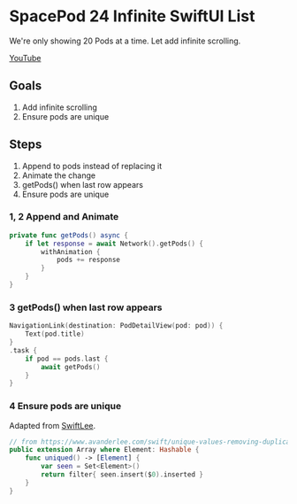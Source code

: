 # SpacePod 24 Infinite SwiftUI List

We're only showing 20 Pods at a time. Let add infinite scrolling.

[YouTube](https://youtu.be/bQO--MQxXRo)

## Goals

1. Add infinite scrolling
2. Ensure pods are unique

## Steps

1. Append to pods instead of replacing it
2. Animate the change
3. getPods() when last row appears
4. Ensure pods are unique

### 1, 2 Append and Animate

```swift
private func getPods() async {
    if let response = await Network().getPods() {
        withAnimation {
            pods += response
        }
    }
}
```

### 3 getPods() when last row appears

```swift
NavigationLink(destination: PodDetailView(pod: pod)) {
    Text(pod.title)
}
.task {
    if pod == pods.last {
        await getPods()
    }
}
```

### 4 Ensure pods are unique

Adapted from [SwiftLee](https://www.avanderlee.com/swift/unique-values-removing-duplicates-array/).

```swift
// from https://www.avanderlee.com/swift/unique-values-removing-duplicates-array/
public extension Array where Element: Hashable {
    func uniqued() -> [Element] {
        var seen = Set<Element>()
        return filter{ seen.insert($0).inserted }
    }
}
```
